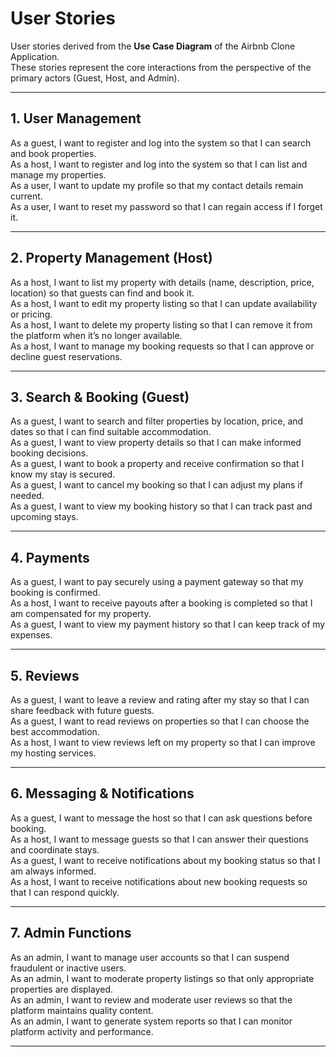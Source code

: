 # User Stories

User stories derived from the **Use Case Diagram** of the Airbnb Clone Application.  
These stories represent the core interactions from the perspective of the primary actors (Guest, Host, and Admin).

---

## 1. User Management
As a guest, I want to register and log into the system so that I can search and book properties.  
As a host, I want to register and log into the system so that I can list and manage my properties.  
As a user, I want to update my profile so that my contact details remain current.  
As a user, I want to reset my password so that I can regain access if I forget it.  

---

## 2. Property Management (Host)
As a host, I want to list my property with details (name, description, price, location) so that guests can find and book it.  
As a host, I want to edit my property listing so that I can update availability or pricing.  
As a host, I want to delete my property listing so that I can remove it from the platform when it’s no longer available.  
As a host, I want to manage my booking requests so that I can approve or decline guest reservations.  

---

## 3. Search & Booking (Guest)
As a guest, I want to search and filter properties by location, price, and dates so that I can find suitable accommodation.  
As a guest, I want to view property details so that I can make informed booking decisions.  
As a guest, I want to book a property and receive confirmation so that I know my stay is secured.  
As a guest, I want to cancel my booking so that I can adjust my plans if needed.  
As a guest, I want to view my booking history so that I can track past and upcoming stays.  

---

## 4. Payments
As a guest, I want to pay securely using a payment gateway so that my booking is confirmed.  
As a host, I want to receive payouts after a booking is completed so that I am compensated for my property.  
As a guest, I want to view my payment history so that I can keep track of my expenses.  

---

## 5. Reviews
As a guest, I want to leave a review and rating after my stay so that I can share feedback with future guests.  
As a guest, I want to read reviews on properties so that I can choose the best accommodation.  
As a host, I want to view reviews left on my property so that I can improve my hosting services.  

---

## 6. Messaging & Notifications
As a guest, I want to message the host so that I can ask questions before booking.  
As a host, I want to message guests so that I can answer their questions and coordinate stays.  
As a guest, I want to receive notifications about my booking status so that I am always informed.  
As a host, I want to receive notifications about new booking requests so that I can respond quickly.  

---

## 7. Admin Functions
As an admin, I want to manage user accounts so that I can suspend fraudulent or inactive users.  
As an admin, I want to moderate property listings so that only appropriate properties are displayed.  
As an admin, I want to review and moderate user reviews so that the platform maintains quality content.  
As an admin, I want to generate system reports so that I can monitor platform activity and performance.  

---